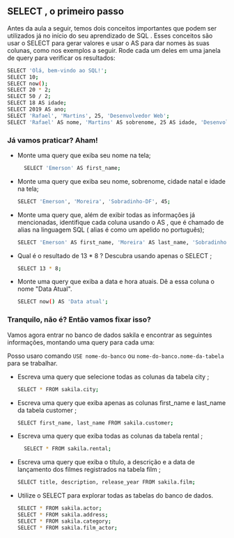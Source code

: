 ## SELECT , o primeiro passo

Antes da aula a seguir, temos dois conceitos importantes que podem ser utilizados já no início do seu aprendizado de SQL . Esses conceitos são usar o SELECT para gerar valores e usar o AS para dar nomes às suas colunas, como nos exemplos a seguir. Rode cada um deles em uma janela de query para verificar os resultados:
```bash
SELECT 'Olá, bem-vindo ao SQL!';
SELECT 10;
SELECT now();
SELECT 20 * 2;
SELECT 50 / 2;
SELECT 18 AS idade;
SELECT 2019 AS ano;
SELECT 'Rafael', 'Martins', 25, 'Desenvolvedor Web';
SELECT 'Rafael' AS nome, 'Martins' AS sobrenome, 25 AS idade, 'Desenvolvedor Web' AS 'Área de atuação';
```

### Já vamos praticar? Aham!
- Monte uma query que exiba seu nome na tela;
  ```bash
    SELECT 'Emerson' AS first_name;
  ```
- Monte uma query que exiba seu nome, sobrenome, cidade natal e idade na tela;
  ```bash
  SELECT 'Emerson', 'Moreira', 'Sobradinho-DF', 45;
  ```
- Monte uma query que, além de exibir todas as informações já mencionadas, identifique cada coluna usando o AS , que é chamado de 
alias na linguagem SQL ( alias é como um apelido no português);
  ```bash
  SELECT 'Emerson' AS first_name, 'Moreira' AS last_name, 'Sobradinho-DF' AS city, 45 AS age;
  ```
- Qual é o resultado de 13 * 8 ? Descubra usando apenas o SELECT ;
  ```bash 
  SELECT 13 * 8; 
  ``` 
- Monte uma query que exiba a data e hora atuais. Dê a essa coluna o nome "Data Atual".
  ```bash 
  SELECT now() AS 'Data atual';
  ``` 

### Tranquilo, não é? Então vamos fixar isso?

Vamos agora entrar no banco de dados sakila e encontrar as seguintes informações, montando uma query para cada uma:
  
  Posso usaro comando ``` USE nome-do-banco ``` ou ``` nome-do-banco.nome-da-tabela ``` para se trabalhar.

  - Escreva uma query que selecione todas as colunas da tabela city ;
    ```bash
    SELECT * FROM sakila.city;
    ```

  - Escreva uma query que exiba apenas as colunas first_name e last_name da tabela customer ;
    ```bash
    SELECT first_name, last_name FROM sakila.customer;
    ```

  - Escreva uma query que exiba todas as colunas da tabela rental ;
    ```bash
      SELECT * FROM sakila.rental;
    ```

  - Escreva uma query que exiba o título, a descrição e a data de lançamento dos filmes registrados na tabela film ;
    ```bash
    SELECT title, description, release_year FROM sakila.film;
    ```

  - Utilize o SELECT para explorar todas as tabelas do banco de dados.
    ```bash
    SELECT * FROM sakila.actor;
    SELECT * FROM sakila.address;
    SELECT * FROM sakila.category;
    SELECT * FROM sakila.film_actor;
    ```